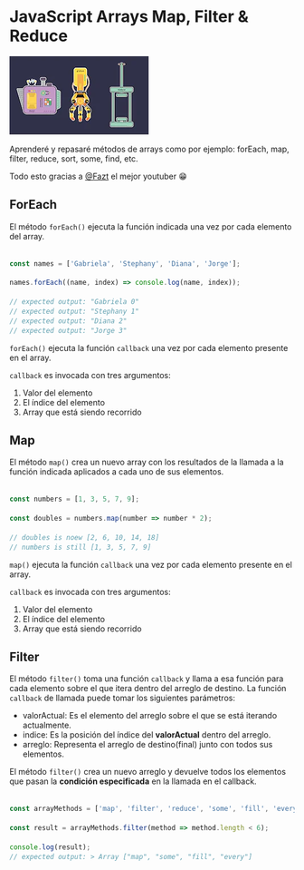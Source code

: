 # JavaScript Arrays Map, Filter & Reduce

![map-reduce-filter](./assets/filter-map-reduce.webp)

Aprenderé y repasaré métodos de arrays como por ejemplo: forEach, map, filter, reduce, sort, some, find, etc.

Todo esto gracias a [@Fazt](https://www.youtube.com/c/FaztTech) el mejor youtuber 😁


## ForEach

El método `forEach()` ejecuta la función indicada una vez por cada elemento del array.

```javascript

const names = ['Gabriela', 'Stephany', 'Diana', 'Jorge'];

names.forEach((name, index) => console.log(name, index));

// expected output: "Gabriela 0"
// expected output: "Stephany 1"
// expected output: "Diana 2"
// expected output: "Jorge 3"

```

`forEach()` ejecuta la función `callback` una vez por cada elemento presente en el array.

`callback` es invocada con tres argumentos:

1. Valor del elemento
2. El índice del elemento
3. Array que está siendo recorrido


## Map

El método `map()` crea un nuevo array con los resultados de la llamada a la función indicada aplicados a cada uno de sus elementos.

```javascript

const numbers = [1, 3, 5, 7, 9];

const doubles = numbers.map(number => number * 2);

// doubles is noew [2, 6, 10, 14, 18]
// numbers is still [1, 3, 5, 7, 9]

```

`map()` ejecuta la función `callback` una vez por cada elemento presente en el array.

`callback` es invocada con tres argumentos:

1. Valor del elemento
2. El índice del elemento
3. Array que está siendo recorrido
   

## Filter

El método `filter()` toma una función `callback` y llama a esa función para cada elemento sobre el que itera dentro del arreglo de destino. La función `callback` de llamada puede tomar los siguientes parámetros:

- valorActual: Es el elemento del arreglo sobre el que se está iterando actualmente.
- indice: Es la posición del índice del **valorActual** dentro del arreglo.
- arreglo: Representa el arreglo de destino(final) junto con todos sus elementos.
  
El método `filter()` crea un nuevo arreglo y devuelve todos los elementos que pasan la **condición especificada** en la llamada en el callback.


```javascript

const arrayMethods = ['map', 'filter', 'reduce', 'some', 'fill', 'every'];

const result = arrayMethods.filter(method => method.length < 6);

console.log(result);
// expected output: > Array ["map", "some", "fill", "every"]


```